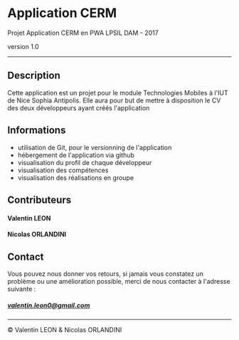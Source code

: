 # Application CERM

Projet Application CERM en PWA LPSIL DAM - 2017

version 1.0

------------------------


## Description

Cette application est un projet pour le module Technologies Mobiles à l'IUT de Nice Sophia Antipolis.
Elle aura pour but de mettre à disposition le CV des deux développeurs ayant créés l'application

## Informations

* utilisation de Git, pour le versionning de l'application
* hébergement de l'application via github
* visualisation du profil de chaque développeur
* visualisation des compétences
* visualisation des réalisations en groupe

## Contributeurs

#### Valentin LEON
#### Nicolas ORLANDINI

## Contact

Vous pouvez nous donner vos retours, si jamais vous constatez un problème ou une amélioration possible, merci de nous contacter à l'adresse suivante :
##### valentin.leon0@gmail.com

-----------------

© Valentin LEON & Nicolas ORLANDINI 

